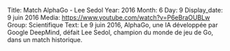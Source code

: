 Title: Match AlphaGo - Lee Sedol
Year: 2016
Month: 6
Day: 9
Display_date: 9 juin 2016
Media: https://www.youtube.com/watch?v=P6eBraOUBLw
Group: Scientifique
Text: Le 9 juin 2016, AlphaGo, une IA développée par Google DeepMind, défait Lee Sedol, champion du monde de jeu de Go, dans un match historique.